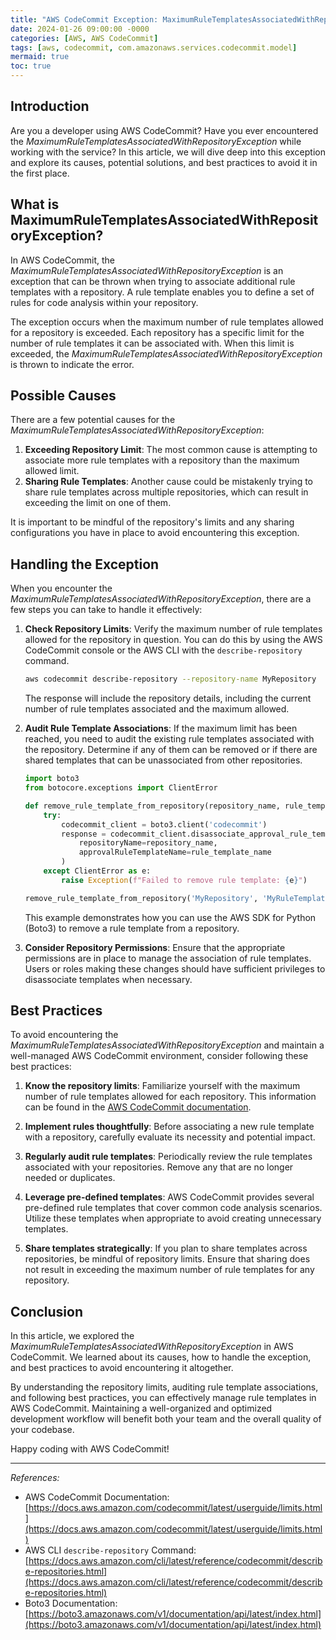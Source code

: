 ```yaml
---
title: "AWS CodeCommit Exception: MaximumRuleTemplatesAssociatedWithRepositoryException"
date: 2024-01-26 09:00:00 -0000
categories: [AWS, AWS CodeCommit]
tags: [aws, codecommit, com.amazonaws.services.codecommit.model]
mermaid: true
toc: true
---
```



## Introduction

Are you a developer using AWS CodeCommit? Have you ever encountered the *MaximumRuleTemplatesAssociatedWithRepositoryException* while working with the service? In this article, we will dive deep into this exception and explore its causes, potential solutions, and best practices to avoid it in the first place.

## What is MaximumRuleTemplatesAssociatedWithRepositoryException?

In AWS CodeCommit, the *MaximumRuleTemplatesAssociatedWithRepositoryException* is an exception that can be thrown when trying to associate additional rule templates with a repository. A rule template enables you to define a set of rules for code analysis within your repository.

The exception occurs when the maximum number of rule templates allowed for a repository is exceeded. Each repository has a specific limit for the number of rule templates it can be associated with. When this limit is exceeded, the *MaximumRuleTemplatesAssociatedWithRepositoryException* is thrown to indicate the error.

## Possible Causes

There are a few potential causes for the *MaximumRuleTemplatesAssociatedWithRepositoryException*:

1. **Exceeding Repository Limit**: The most common cause is attempting to associate more rule templates with a repository than the maximum allowed limit.
2. **Sharing Rule Templates**: Another cause could be mistakenly trying to share rule templates across multiple repositories, which can result in exceeding the limit on one of them.

It is important to be mindful of the repository's limits and any sharing configurations you have in place to avoid encountering this exception.

## Handling the Exception

When you encounter the *MaximumRuleTemplatesAssociatedWithRepositoryException*, there are a few steps you can take to handle it effectively:

1. **Check Repository Limits**: Verify the maximum number of rule templates allowed for the repository in question. You can do this by using the AWS CodeCommit console or the AWS CLI with the `describe-repository` command.
   
   ```bash
   aws codecommit describe-repository --repository-name MyRepository
   ```

   The response will include the repository details, including the current number of rule templates associated and the maximum allowed.

2. **Audit Rule Template Associations**: If the maximum limit has been reached, you need to audit the existing rule templates associated with the repository. Determine if any of them can be removed or if there are shared templates that can be unassociated from other repositories.

   ```python
   import boto3
   from botocore.exceptions import ClientError

   def remove_rule_template_from_repository(repository_name, rule_template_name):
       try:
           codecommit_client = boto3.client('codecommit')
           response = codecommit_client.disassociate_approval_rule_template_from_repository(
               repositoryName=repository_name,
               approvalRuleTemplateName=rule_template_name
           )
       except ClientError as e:
           raise Exception(f"Failed to remove rule template: {e}")

   remove_rule_template_from_repository('MyRepository', 'MyRuleTemplate')
   ```

   This example demonstrates how you can use the AWS SDK for Python (Boto3) to remove a rule template from a repository.

3. **Consider Repository Permissions**: Ensure that the appropriate permissions are in place to manage the association of rule templates. Users or roles making these changes should have sufficient privileges to disassociate templates when necessary.

## Best Practices

To avoid encountering the *MaximumRuleTemplatesAssociatedWithRepositoryException* and maintain a well-managed AWS CodeCommit environment, consider following these best practices:

1. **Know the repository limits**: Familiarize yourself with the maximum number of rule templates allowed for each repository. This information can be found in the [AWS CodeCommit documentation](https://docs.aws.amazon.com/codecommit/latest/userguide/limits.html).

2. **Implement rules thoughtfully**: Before associating a new rule template with a repository, carefully evaluate its necessity and potential impact.

3. **Regularly audit rule templates**: Periodically review the rule templates associated with your repositories. Remove any that are no longer needed or duplicates.

4. **Leverage pre-defined templates**: AWS CodeCommit provides several pre-defined rule templates that cover common code analysis scenarios. Utilize these templates when appropriate to avoid creating unnecessary templates.

5. **Share templates strategically**: If you plan to share templates across repositories, be mindful of repository limits. Ensure that sharing does not result in exceeding the maximum number of rule templates for any repository.

## Conclusion

In this article, we explored the *MaximumRuleTemplatesAssociatedWithRepositoryException* in AWS CodeCommit. We learned about its causes, how to handle the exception, and best practices to avoid encountering it altogether.

By understanding the repository limits, auditing rule template associations, and following best practices, you can effectively manage rule templates in AWS CodeCommit. Maintaining a well-organized and optimized development workflow will benefit both your team and the overall quality of your codebase.

Happy coding with AWS CodeCommit!

---
*References:*

- AWS CodeCommit Documentation: [https://docs.aws.amazon.com/codecommit/latest/userguide/limits.html](https://docs.aws.amazon.com/codecommit/latest/userguide/limits.html)
- AWS CLI `describe-repository` Command: [https://docs.aws.amazon.com/cli/latest/reference/codecommit/describe-repositories.html](https://docs.aws.amazon.com/cli/latest/reference/codecommit/describe-repositories.html)
- Boto3 Documentation: [https://boto3.amazonaws.com/v1/documentation/api/latest/index.html](https://boto3.amazonaws.com/v1/documentation/api/latest/index.html)